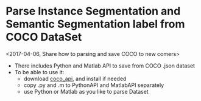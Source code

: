 # Parse Instance Segmentation and Semantic Segmentation label from COCO DataSet
<2017-04-06, Share how to parsing and save COCO to new comers>

* There includes Python and Matlab API to save from COCO .json dataset
* To be able to use it:
  + download [coco_api](https://github.com/pdollar/coco), and install if needed
  + copy .py and .m to PythonAPI and MatlabAPI separately
  + use Python or Matlab as you like to parse Dataset
  
